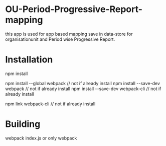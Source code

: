 # OU-Period-Progressive-Report-mapping

this app is used for app based mapping save in data-store for organisationunit and Period wise Progressive Report.

# Installation
npm install

npm install --global webpack // not if already install
npm install --save-dev webpack // not if already install
npm install --save-dev webpack-cli // not if already install

npm link webpack-cli // not if already install

# Building

webpack index.js or only 
webpack
